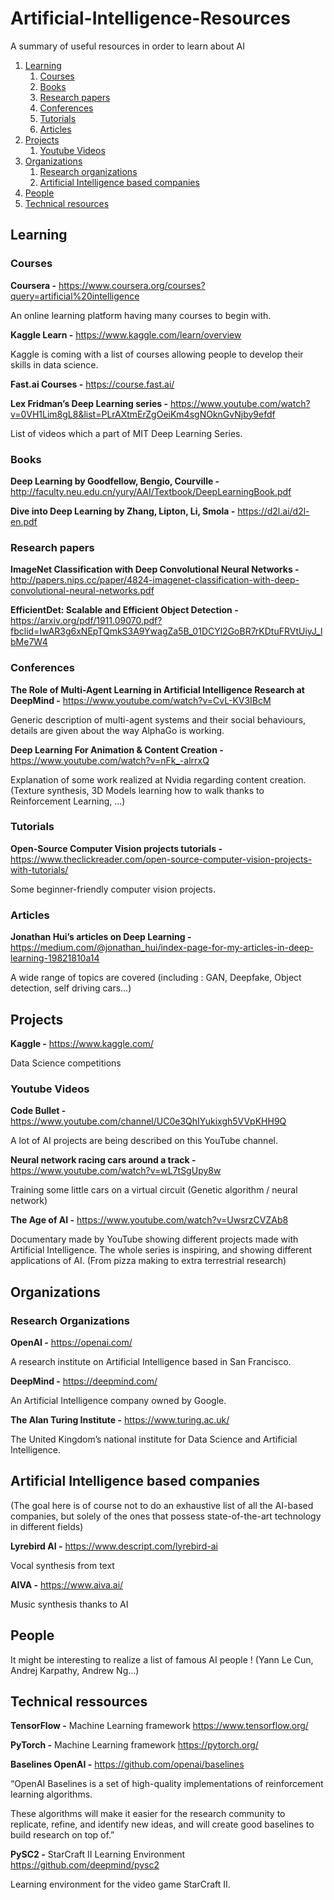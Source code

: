 # Artificial-Intelligence-Resources
A summary of useful resources in order to learn about AI

1. [Learning](#learning)
	1. [Courses](#courses)
	1. [Books](#books)
	1. [Research papers](#research-papers)
	1. [Conferences](#conferences)
	1. [Tutorials](#tutorials)
	1. [Articles](#articles)
1. [Projects](#projects)
	1. [Youtube Videos](#youtube-videos)
1. [Organizations](#organizations)
	1. [Research organizations](#research-organizations)
	1. [Artificial Intelligence based companies](#artificial-intelligence-based-companies)
1. [People](#people)
1. [Technical resources](#technical-resources)

## Learning

### Courses

**Coursera -** https://www.coursera.org/courses?query=artificial%20intelligence

An online learning platform having many courses to begin with. 	

**Kaggle Learn -** https://www.kaggle.com/learn/overview

Kaggle is coming with a list of courses allowing people to develop their skills in data science.  

**Fast.ai Courses -** https://course.fast.ai/



**Lex Fridman’s Deep Learning series -** https://www.youtube.com/watch?v=0VH1Lim8gL8&list=PLrAXtmErZgOeiKm4sgNOknGvNjby9efdf

List of videos which a part of MIT Deep Learning Series.

### Books

**Deep Learning by Goodfellow, Bengio, Courville -**
http://faculty.neu.edu.cn/yury/AAI/Textbook/DeepLearningBook.pdf

**Dive into Deep Learning by Zhang, Lipton, Li, Smola -**
https://d2l.ai/d2l-en.pdf

### Research papers

**ImageNet Classification with Deep Convolutional Neural Networks -** http://papers.nips.cc/paper/4824-imagenet-classification-with-deep-convolutional-neural-networks.pdf

**EfficientDet: Scalable and Efficient Object Detection -** https://arxiv.org/pdf/1911.09070.pdf?fbclid=IwAR3g6xNEpTQmkS3A9YwagZa5B_01DCYl2GoBR7rKDtuFRVtUiyJ_lbMe7W4

### Conferences

**The Role of Multi-Agent Learning in Artificial Intelligence Research at DeepMind -** https://www.youtube.com/watch?v=CvL-KV3IBcM

Generic description of multi-agent systems and their social behaviours, details are given about the way AlphaGo is working.

**Deep Learning For Animation & Content Creation -** https://www.youtube.com/watch?v=nFk_-alrrxQ

Explanation of some work realized at Nvidia regarding content creation. (Texture synthesis, 3D Models learning how to walk thanks to Reinforcement Learning, …)

### Tutorials

**Open-Source Computer Vision projects tutorials -** https://www.theclickreader.com/open-source-computer-vision-projects-with-tutorials/

Some beginner-friendly computer vision projects. 


### Articles

**Jonathan Hui’s articles on Deep Learning -** https://medium.com/@jonathan_hui/index-page-for-my-articles-in-deep-learning-19821810a14

A wide range of topics are covered (including : GAN, Deepfake, Object detection, self driving cars…)





## Projects

**Kaggle -** https://www.kaggle.com/

Data Science competitions


### Youtube Videos

**Code Bullet -** https://www.youtube.com/channel/UC0e3QhIYukixgh5VVpKHH9Q

A lot of AI projects are being described on this YouTube channel.

**Neural network racing cars around a track -** https://www.youtube.com/watch?v=wL7tSgUpy8w

Training some little cars on a virtual circuit (Genetic algorithm / neural network)

**The Age of AI -** https://www.youtube.com/watch?v=UwsrzCVZAb8

Documentary made by YouTube showing different projects made with Artificial Intelligence. The whole series is inspiring, and showing different applications of AI. (From pizza making to extra terrestrial research)



## Organizations

### Research Organizations

**OpenAI -** https://openai.com/

A research institute on Artificial Intelligence based in San Francisco.

**DeepMind -** https://deepmind.com/

An Artificial Intelligence company owned by Google. 

**The Alan Turing Institute -** https://www.turing.ac.uk/

The United Kingdom’s national institute for Data Science and Artificial Intelligence. 

## Artificial Intelligence based companies
(The goal here is of course not to do an exhaustive list of all the AI-based companies, but solely of the ones that possess state-of-the-art technology in different fields)

**Lyrebird AI -** https://www.descript.com/lyrebird-ai

Vocal synthesis from text


**AIVA -** https://www.aiva.ai/

Music synthesis thanks to AI



## People

It might be interesting to realize a list of famous AI people ! (Yann Le Cun, Andrej Karpathy, Andrew Ng…)

## Technical ressources

**TensorFlow -** Machine Learning framework https://www.tensorflow.org/

**PyTorch -** Machine Learning framework https://pytorch.org/

**Baselines OpenAI -** https://github.com/openai/baselines

“OpenAI Baselines is a set of high-quality implementations of reinforcement learning algorithms.

These algorithms will make it easier for the research community to replicate, refine, and identify new ideas, and will create good baselines to build research on top of.”


**PySC2 -** StarCraft II Learning Environment https://github.com/deepmind/pysc2

Learning environment for the video game StarCraft II. 
